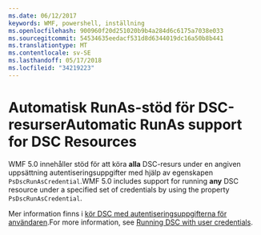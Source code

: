 ```yaml
---
ms.date: 06/12/2017
keywords: WMF, powershell, inställning
ms.openlocfilehash: 900960f20d251020b9b4a284d6c6175a7038e033
ms.sourcegitcommit: 54534635eedacf531d8d6344019dc16a50b8b441
ms.translationtype: MT
ms.contentlocale: sv-SE
ms.lasthandoff: 05/17/2018
ms.locfileid: "34219223"
---
```

# <a name="automatic-runas-support-for-dsc-resources"></a><span data-ttu-id="8523a-102">Automatisk RunAs-stöd för DSC-resurser</span><span class="sxs-lookup"><span data-stu-id="8523a-102">Automatic RunAs support for DSC Resources</span></span>

<span data-ttu-id="8523a-103">WMF 5.0 innehåller stöd för att köra **alla** DSC-resurs under en angiven uppsättning autentiseringsuppgifter med hjälp av egenskapen `PsDscRunAsCredential`.</span><span class="sxs-lookup"><span data-stu-id="8523a-103">WMF 5.0 includes support for running **any** DSC resource under a specified set of credentials by using the property `PsDscRunAsCredential`.</span></span>

<span data-ttu-id="8523a-104">Mer information finns i [kör DSC med autentiseringsuppgifterna för användaren](https://msdn.microsoft.com/powershell/dsc/runasuser).</span><span class="sxs-lookup"><span data-stu-id="8523a-104">For more information, see [Running DSC with user credentials](https://msdn.microsoft.com/powershell/dsc/runasuser).</span></span>
